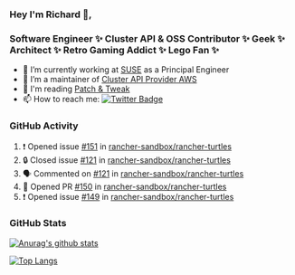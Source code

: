 ### Hey I'm Richard 👋, 

<h3 align="left">Software Engineer ✨ Cluster API & OSS Contributor ✨ Geek ✨ Architect ✨ Retro Gaming Addict ✨ Lego Fan ✨</h3>

- 🔭 I’m currently working at [SUSE](https://www.suse.com/) as a Principal Engineer
- 👯 I’m a maintainer of [Cluster API Provider AWS](https://github.com/kubernetes-sigs/cluster-api-provider-aws)
- 💬 I'm reading [Patch & Tweak](https://bjooks.com/products/patch-tweak-exploring-modular-synthesis)
- 📫 How to reach me: [![Twitter Badge](https://img.shields.io/badge/-@fruit_case-00acee?style=flat&logo=Twitter&logoColor=white)](https://twitter.com/intent/follow?screen_name=fruit_case "Follow on Twitter")

### GitHub Activity 

<!--START_SECTION:activity-->
1. ❗ Opened issue [#151](https://github.com/rancher-sandbox/rancher-turtles/issues/151) in [rancher-sandbox/rancher-turtles](https://github.com/rancher-sandbox/rancher-turtles)
2. 🔒 Closed issue [#121](https://github.com/rancher-sandbox/rancher-turtles/issues/121) in [rancher-sandbox/rancher-turtles](https://github.com/rancher-sandbox/rancher-turtles)
3. 🗣 Commented on [#121](https://github.com/rancher-sandbox/rancher-turtles/issues/121#issuecomment-1736894592) in [rancher-sandbox/rancher-turtles](https://github.com/rancher-sandbox/rancher-turtles)
4. 💪 Opened PR [#150](https://github.com/rancher-sandbox/rancher-turtles/pull/150) in [rancher-sandbox/rancher-turtles](https://github.com/rancher-sandbox/rancher-turtles)
5. ❗ Opened issue [#149](https://github.com/rancher-sandbox/rancher-turtles/issues/149) in [rancher-sandbox/rancher-turtles](https://github.com/rancher-sandbox/rancher-turtles)
<!--END_SECTION:activity-->

### GitHub Stats

[![Anurag's github stats](https://github-readme-stats.vercel.app/api?username=richardcase&count_private=true&show_icons=true)](https://github.com/anuraghazra/github-readme-stats)

[![Top Langs](https://github-readme-stats.vercel.app/api/top-langs/?username=richardcase&hide=html&layout=compact)](https://github.com/anuraghazra/github-readme-stats)

